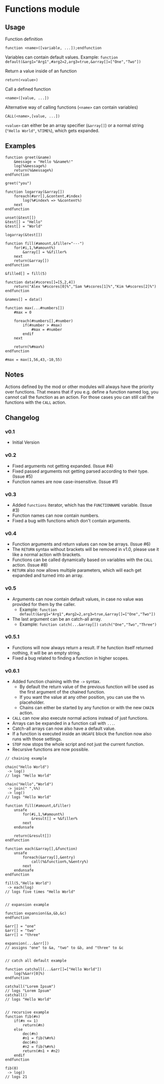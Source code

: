 # Functions module

## Usage

Function definition

```
function <name>([variable, ...]);endfunction
```
Variables can contain default values.
Example: `function default(&arg1="Arg1",#arg2=2,arg3=true,&array[]=["One","Two"])`



Return a value inside of an function

```
return(<value>)
```


Call a defined function

```
<name>([value, ...])
```


Alternative way of calling functions (`<name>` can contain variables)

```
CALL(<name>,[value, ...])
```


`<value>` can either be an array specifier (`&array[]`) or a normal string (`"Hello World"`, `%TIME%`), which gets expanded.

## Examples

```
function greet(&name)
	&message = "Hello %&name%!"
	log(%&message%)
	return(%&message%)
endfunction

greet("you")
```

```
function logarray(&array[])
	foreach(#arr[],&content,#index)
		log(%#index% => %&content%)
	next
endfunction

unset(&test[])
&test[] = "Hello"
&test[] = "World"

logarray(&test[])
```

```
function fill(#amount,&filler="---")
	for(#i,1,%#amount%)
		&array[] = %&filler%
	next
	return(&array[])
endfunction

&filled[] = fill(5)
```

```
function data(#scores[]=[5,2,4])
	return("Alex %#scores[0]%","Sam %#scores[1]%","Kim %#scores[2]%")
endfunction

&names[] = data()
```

```
function max(...#numbers[])
	#max = 0
	
	foreach(#numbers[],#number)
		if(#number > #max)
			#max = #number
		endif
	next
	
	return(%#max%)
endfunction

#max = max(1,56,43,-10,55)
```

## Notes

Actions defined by the mod or other modules will always have the priority over functions.
That means that if you e.g. define a function named log, you cannot call the function as an action.
For those cases you can still call the functions with the `CALL` action.

## Changelog

### v0.1

 * Initial Version

### v0.2

 * Fixed arguments not getting expanded. (Issue #4)
 * Fixed passed arguments not getting parsed according to their type. (Issue #5)
 * Function names are now case-insensitive. (Issue #1)

### v0.3
 * Added `functions` iterator, which has the `FUNCTIONNAME` variable. (Issue #3)
 * Function names can now contain numbers.
 * Fixed a bug with functions which don't contain arguments.

### v0.4
 * Function arguments and return values can now be arrays. (Issue #6)
 * The `RETURN` syntax without brackets will be removed in v1.0, please use it like a normal action with brackets.
 * Functions can be called dynamically based on variables with the `CALL` action. (Issue #8)
 * `RETURN` also now allows multiple parameters, which will each get expanded and turned into an array.

### v0.5
 * Arguments can now contain default values, in case no value was provided for them by the caller.
 	* Example: `function default(&arg1="Arg1",#arg2=2,arg3=true,&array[]=["One","Two"])`
 * The last argument can be an catch-all array.
 	* Example: `function catch(...&array[])` `catch("One","Two","Three")`

### v0.5.1
 * Functions will now always return a result. If he function itself returned nothing, it will be an empty string.
 * Fixed a bug related to finding a function in higher scopes.
 
### v0.6.1
 * Added function chaining with the `->` syntax.
	* By default the return value of the previous function will be used as the first argument of the chained function.
	* If you want the value at any other position, you can use the `%%` placeholder.
	* Chains can either be started by any function or with the new `CHAIN` action.
 * `CALL` can now also execute normal actions instead of just functions.
 * Arrays can be expanded in a function call with `...`.
 * Catch-all arrays can now also have a default value.
 * If a function is executed inside an `UNSAFE` block the function now also runs with those settings.
 * `STOP` now stops the whole script and not just the current function.
 * Recursive functions are now possible.

```
// chaining example

chain("Hello World")
 -> log()
// logs "Hello World"

chain("Hello","World")
 -> join(" ",%%)
 -> log()
// logs "Hello World"

function fill(#amount,&filler)
	unsafe
		for(#i,1,%#amount%)
			&result[] = %&filler%
		next
	endunsafe

	return(&result[])
endfunction

function each(&array[],&function)
    unsafe
        foreach(&array[],&entry)
            call(%&function%,%&entry%)
        next
    endunsafe
endfunction

fill(5,"Hello World")
 -> each(log)
// logs five times "Hello World"


// expansion example

function expansion(&a,&b,&c)
endfunction

&arr[] = "one"
&arr[] = "two"
&arr[] = "three"

expansion(...&arr[])
// assigns "one" to &a, "two" to &b, and "three" to &c


// catch all default example

function catchall(...&arr[]=["Hello World"])
	log(%&arr[0]%)
endfunction

catchall("Lorem Ipsum")
// logs "Lorem Ipsum"
catchall()
// logs "Hello World"


// recursive example
function fib(#n)
    if(#n <= 1)
        return(#n)
    else
        dec(#n)
        #n1 = fib(%#n%)
        dec(#n)
        #n2 = fib(%#n%)
        return(#n1 + #n2)
    endif
endfunction

fib(8)
 -> log()
// logs 21
```

